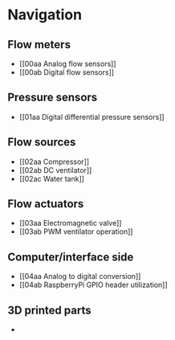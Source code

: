 # Navigation

## Flow meters

- [[00aa Analog flow sensors]]
- [[00ab Digital flow sensors]]
## Pressure sensors

- [[01aa Digital differential pressure sensors]]

## Flow sources

- [[02aa Compressor]]
- [[02ab DC ventilator]]
- [[02ac Water tank]]

## Flow actuators

- [[03aa Electromagnetic valve]]
- [[03ab PWM ventilator operation]]

## Computer/interface side

- [[04aa Analog to digital conversion]]
- [[04ab RaspberryPi GPIO header utilization]]

## 3D printed parts

- 